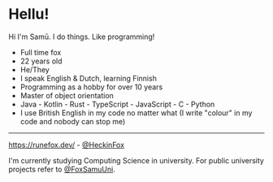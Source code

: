 # Hellu!

Hi I'm Samū. I do things. Like programming!

- Full time fox
- 22 years old
- He/They
- I speak English & Dutch, learning Finnish
- Programming as a hobby for over 10 years
- Master of object orientation
- Java - Kotlin - Rust - TypeScript - JavaScript - C - Python
- I use British English in my code no matter what (I write "colour" in my code and nobody can stop me)

***

https://runefox.dev/ - [@HeckinFox](https://twitter.com/HeckinFox)

I'm currently studying Computing Science in university. For public university projects refer to [@FoxSamuUni](https://github.com/FoxSamuUni).


